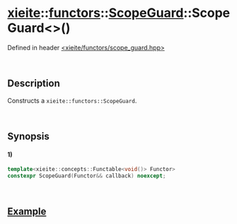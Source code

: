 # [xieite](../../../../../../xieite.md)\:\:[functors](../../../../../../functors.md)\:\:[ScopeGuard](../../../../scope_guard.md)\:\:ScopeGuard\<\>\(\)
Defined in header [<xieite/functors/scope_guard.hpp>](../../../../../../../include/xieite/functors/scope_guard.hpp)

&nbsp;

## Description
Constructs a `xieite::functors::ScopeGuard`.

&nbsp;

## Synopsis
#### 1)
```cpp
template<xieite::concepts::Functable<void()> Functor>
constexpr ScopeGuard(Functor&& callback) noexcept;
```

&nbsp;

## [Example](../../../../scope_guard.md#Example)
